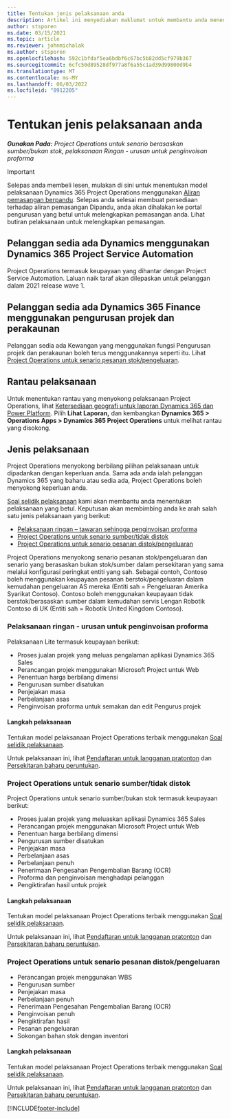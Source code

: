 ```yaml
---
title: Tentukan jenis pelaksanaan anda
description: Artikel ini menyediakan maklumat untuk membantu anda menentukan jenis penggunaan operasi Projek yang betul untuk syarikat anda.
author: stsporen
ms.date: 03/15/2021
ms.topic: article
ms.reviewer: johnmichalak
ms.author: stsporen
ms.openlocfilehash: 592c1bfdaf5ea6bdbf6c67bc5b82dd5cf979b367
ms.sourcegitcommit: 6cfc50d89528df977a8f6a55c1ad39d99800d9b4
ms.translationtype: MT
ms.contentlocale: ms-MY
ms.lasthandoff: 06/03/2022
ms.locfileid: "8912205"
---
```

# <a name="determine-your-deployment-type"></a>Tentukan jenis pelaksanaan anda

_**Gunakan Pada:** Project Operations untuk senario berasaskan sumber/bukan stok, pelaksanaan Ringan - urusan untuk penginvoisan proforma_

> [!IMPORTANT]
> Selepas anda membeli lesen, mulakan di sini untuk menentukan model pelaksanaan Dynamics 365 Project Operations menggunakan [Aliran pemasangan berpandu](https://aka.ms/provisionprojectoperations).
> Selepas anda selesai membuat persediaan terhadap aliran pemasangan Dipandu, anda akan dihalakan ke portal pengurusan yang betul untuk melengkapkan pemasangan anda. Lihat butiran pelaksanaan untuk melengkapkan pemasangan.


## <a name="existing-customers-of-dynamics-using-dynamics-365-project-service-automation"></a>Pelanggan sedia ada Dynamics menggunakan Dynamics 365 Project Service Automation
Project Operations termasuk keupayaan yang dihantar dengan Project Service Automation. Laluan naik taraf akan dilepaskan untuk pelanggan dalam 2021 release wave 1.

## <a name="existing-customers-of-dynamics-365-finance-using-project-management-and-accounting"></a>Pelanggan sedia ada Dynamics 365 Finance menggunakan pengurusan projek dan perakaunan 

Pelanggan sedia ada Kewangan yang menggunakan fungsi Pengurusan projek dan perakaunan boleh terus menggunakannya seperti itu. Lihat [Project Operations untuk senario pesanan stok/pengeluaran](#pma).


## <a name="deployment-regions"></a>Rantau pelaksanaan
Untuk menentukan rantau yang menyokong pelaksanaan Project Operations, lihat [Ketersediaan geografi untuk laporan Dynamics 365 dan Power Platform](https://dynamics.microsoft.com/en-us/geographic-availability/). Pilih **Lihat Laporan,** dan kembangkan **Dynamics 365 > Operations Apps > Dynamics 365 Project Operations** untuk melihat rantau yang disokong.

## <a name="deployment-types"></a>Jenis pelaksanaan
Project Operations menyokong berbilang pilihan pelaksanaan untuk dipadankan dengan keperluan anda. Sama ada anda ialah pelanggan Dynamics 365 yang baharu atau sedia ada, Project Operations boleh menyokong keperluan anda.

[Soal selidik pelaksanaan](https://aka.ms/provisionprojectoperations) kami akan membantu anda menentukan pelaksanaan yang betul. Keputusan akan membimbing anda ke arah salah satu jenis pelaksanaan yang berikut:

- [Pelaksanaan ringan – tawaran sehingga penginvoisan proforma](#lite)
- [Project Operations untuk senario sumber/tidak distok](#integrated)
- [Project Operations untuk senario pesanan distok/pengeluaran](#pma)

Project Operations menyokong senario pesanan stok/pengeluaran dan senario yang berasaskan bukan stok/sumber dalam persekitaran yang sama melalui konfigurasi peringkat entiti yang sah. Sebagai contoh, Contoso boleh menggunakan keupayaan pesanan berstok/pengeluaran dalam kemudahan pengeluaran AS mereka (Entiti sah = Pengeluaran Amerika Syarikat Contoso). Contoso boleh menggunakan keupayaan tidak berstok/berasaskan sumber dalam kemudahan servis Lengan Robotik Contoso di UK (Entiti sah = Robotik United Kingdom Contoso).

### <a name="lite-deployment---deal-to-proforma-invoicing"></a><a  name="lite"></a>Pelaksanaan ringan - urusan untuk penginvoisan proforma

Pelaksanaan Lite termasuk keupayaan berikut:

- Proses jualan projek yang meluas pengalaman aplikasi Dynamics 365 Sales
- Perancangan projek menggunakan Microsoft Project untuk Web
- Penentuan harga berbilang dimensi
- Pengurusan sumber disatukan
- Penjejakan masa
- Perbelanjaan asas
- Penginvoisan proforma untuk semakan dan edit Pengurus projek 

#### <a name="deployment-steps"></a>Langkah pelaksanaan
Tentukan model pelaksanaan Project Operations terbaik menggunakan [Soal selidik pelaksanaan](https://aka.ms/provisionprojectoperations).

Untuk pelaksanaan ini, lihat [Pendaftaran untuk langganan pratonton](lite-preview-subscription-sign-up.md) dan [Persekitaran baharu peruntukan](lite-deployment.md). 


### <a name="project-operations-for-resourcenon-stocked-scenarios"></a><a name="integrated"></a>Project Operations untuk senario sumber/tidak distok
Project Operations untuk senario sumber/bukan stok termasuk keupayaan berikut:
 
- Proses jualan projek yang meluaskan aplikasi Dynamics 365 Sales
- Perancangan projek menggunakan Microsoft Project untuk Web
- Penentuan harga berbilang dimensi
- Pengurusan sumber disatukan
- Penjejakan masa
- Perbelanjaan asas
- Perbelanjaan penuh
- Penerimaan Pengesahan Pengembalian Barang (OCR)
- Proforma dan penginvoisan menghadapi pelanggan 
- Pengiktirafan hasil untuk projek

#### <a name="deployment-steps"></a>Langkah pelaksanaan
Tentukan model pelaksanaan Project Operations terbaik menggunakan [Soal selidik pelaksanaan](https://aka.ms/provisionprojectoperations).

Untuk pelaksanaan ini, lihat [Pendaftaran untuk langganan pratonton](resource-sign-up-preview-subscription.md) dan [Persekitaran baharu peruntukan](resource-provision-new-environment.md). 


### <a name="project-operations-for-stockedproduction-order-scenarios"></a><a name="pma"></a>Project Operations untuk senario pesanan distok/pengeluaran

- Perancangan projek menggunakan WBS
- Pengurusan sumber
- Penjejakan masa
- Perbelanjaan penuh
- Penerimaan Pengesahan Pengembalian Barang (OCR)
- Penginvoisan penuh
- Pengiktirafan hasil
- Pesanan pengeluaran
- Sokongan bahan stok dengan inventori

#### <a name="deployment-steps"></a>Langkah pelaksanaan
Tentukan model pelaksanaan Project Operations terbaik menggunakan [Soal selidik pelaksanaan](https://aka.ms/provisionprojectoperations).

Untuk pelaksanaan ini, lihat [Pendaftaran untuk langganan pratonton](/dynamics365/fin-ops-core/dev-itpro/dev-tools/sign-up-preview-subscription?toc=%2fdynamics365%2ffinance%2ftoc.json) dan [Persekitaran baharu peruntukan](/dynamics365/fin-ops-core/dev-itpro/deployment/deploy-demo-environment?toc=%2fdynamics365%2ffinance%2ftoc.json). 



[!INCLUDE[footer-include](../includes/footer-banner.md)]